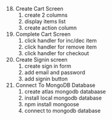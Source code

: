 18. Create Cart Screen
    1. create 2 columns
    2. display items list
    3. create action column
19. Complete Cart Screen
    1. click handler for inc/dec item
    2. click handler for remove item
    3. click handler for checkout
20. Create Signin screen
    1. create sign in form
    2. add email and password
    3. add signin button
21. Connect To MongoDB Database
    1. create atlas mongodb databaase
    2. install local mongodb database
    3. npm install mongoose
    4. connect to mongodb database

